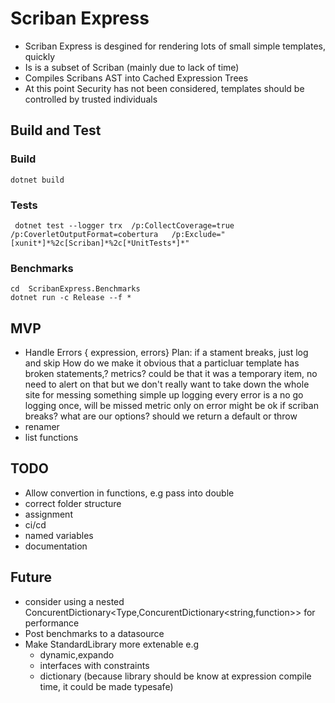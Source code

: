 # Scriban Express

* Scriban Express is desgined for rendering lots of small simple templates, quickly
* Is is a subset of Scriban (mainly due to lack of time)
* Compiles Scribans AST into Cached Expression Trees
* At this point Security has not been considered, templates should be controlled by trusted individuals


## Build and Test

### Build

```pwsh
dotnet build
```

### Tests

```pwsh
 dotnet test --logger trx  /p:CollectCoverage=true /p:CoverletOutputFormat=cobertura   /p:Exclude="[xunit*]*%2c[Scriban]*%2c[*UnitTests*]*"
```

### Benchmarks

 ```pwsh
 cd  ScribanExpress.Benchmarks
 dotnet run -c Release --f *
 ```

 ## MVP

 
 * Handle Errors { expression, errors}
	Plan:	if a stament breaks, just log and skip
			How do we make it obvious that a particluar template has broken statements,? metrics?
					could be that it was a temporary item, no need to alert on that
					but we don't really want to take down the whole site for messing something simple up
					logging every error is a no go
					logging once, will be missed
					metric only on error might be ok
			if scriban breaks? 
				what are our options? should we return a default or throw
 * renamer
 * list functions

 ## TODO

 * Allow convertion in functions, e.g pass into double
 * correct folder structure
 * assignment
 * ci/cd
 * named variables
 * documentation

## Future
* consider using a nested ConcurentDictionary<Type,ConcurentDictionary<string,function>>  for performance
* Post benchmarks to a datasource
* Make StandardLibrary more extenable e.g
    * dynamic,expando
    * interfaces with constraints
    * dictionary (because library should be know at expression compile time, it could be made typesafe)